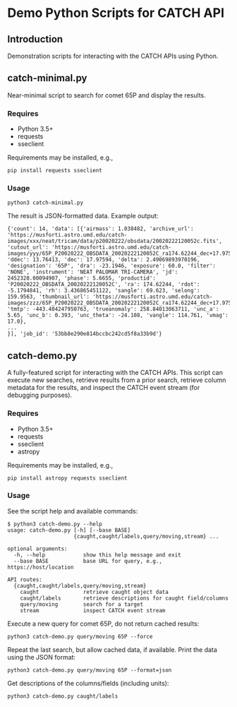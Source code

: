# Demo Python Scripts for CATCH API

## Introduction
Demonstration scripts for interacting with the CATCH APIs using Python.

## catch-minimal.py

Near-minimal script to search for comet 65P and display the results.

### Requires
  * Python 3.5+
  * requests
  * sseclient

Requirements may be installed, e.g.,
```
pip install requests sseclient
```

### Usage
```
python3 catch-minimal.py
```

The result is JSON-formatted data.  Example output:
```
{'count': 14, 'data': [{'airmass': 1.038482, 'archive_url': 'https://musforti.astro.umd.edu/catch-images/xxx/neat/tricam/data/p20020222/obsdata/20020222120052c.fits', 'cutout_url': 'https://musforti.astro.umd.edu/catch-images/yyy/65P_P20020222_OBSDATA_20020222120052C_ra174.62244_dec+17.97594_5arcmin.fits', 'ddec': 13.76413, 'dec': 17.97594, 'delta': 2.49069893970196, 'designation': '65P', 'dra': -23.1946, 'exposure': 60.0, 'filter': 'NONE', 'instrument': 'NEAT PALOMAR TRI-CAMERA', 'jd': 2452328.00094907, 'phase': 5.6655, 'productid': 'P20020222_OBSDATA_20020222120052C', 'ra': 174.62244, 'rdot': -5.1794841, 'rh': 3.436865451122, 'sangle': 69.623, 'selong': 159.9563, 'thumbnail_url': 'https://musforti.astro.umd.edu/catch-images/zzz/65P_P20020222_OBSDATA_20020222120052C_ra174.62244_dec+17.97594_5arcmin_thumb.jpg', 'tmtp': -443.404247950763, 'trueanomaly': 258.84013063711, 'unc_a': 5.65, 'unc_b': 0.393, 'unc_theta': -24.108, 'vangle': 114.761, 'vmag': 17.0},
...
}], 'job_id': '53bb8e290e814bccbc242cd5f8a33b9d'}
```

## catch-demo.py

A fully-featured script for interacting with the CATCH APIs.  This script can execute new searches, retrieve results from a prior search, retrieve column metadata for the results, and inspect the CATCH event stream (for debugging purposes).

### Requires
  * Python 3.5+
  * requests
  * sseclient
  * astropy

Requirements may be installed, e.g.,
```
pip install astropy requests sseclient
```

### Usage
See the script help and available commands:
```
$ python3 catch-demo.py --help
usage: catch-demo.py [-h] [--base BASE]
                     {caught,caught/labels,query/moving,stream} ...

optional arguments:
  -h, --help            show this help message and exit
  --base BASE           base URL for query, e.g., https://host/location

API routes:
  {caught,caught/labels,query/moving,stream}
    caught              retrieve caught object data
    caught/labels       retrieve descriptions for caught field/columns
    query/moving        search for a target
    stream              inspect CATCH event stream
```

Execute a new query for comet 65P, do not return cached results:
```
python3 catch-demo.py query/moving 65P --force
```

Repeat the last search, but allow cached data, if available.  Print the data using the JSON format:
```
python3 catch-demo.py query/moving 65P --format=json
```

Get descriptions of the columns/fields (including units):
```
python3 catch-demo.py caught/labels
```
